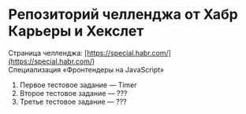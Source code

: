 # Репозиторий челленджа от Хабр Карьеры и Хекслет

Страница челленджа: [https://special.habr.com/](https://special.habr.com/)  
Специализация «Фронтендеры на JavaScript»

1. Первое тестовое задание — Timer
2. Второе тестовое задание — ???
2. Третье тестовое задание — ???